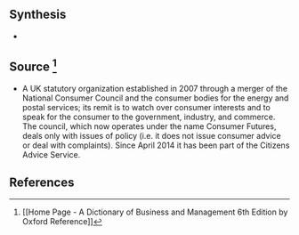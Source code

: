 ## Synthesis
- 
## Source [^1]
- A UK statutory organization established in 2007 through a merger of the National Consumer Council and the consumer bodies for the energy and postal services; its remit is to watch over consumer interests and to speak for the consumer to the government, industry, and commerce. The council, which now operates under the name Consumer Futures, deals only with issues of policy (i.e. it does not issue consumer advice or deal with complaints). Since April 2014 it has been part of the Citizens Advice Service.
## References

[^1]: [[Home Page - A Dictionary of Business and Management 6th Edition by Oxford Reference]]